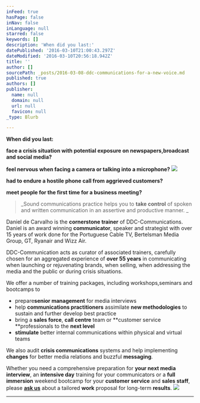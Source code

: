 ```yaml
---
inFeed: true
hasPage: false
inNav: false
inLanguage: null
starred: false
keywords: []
description: 'When did you last:'
datePublished: '2016-03-10T21:00:43.297Z'
dateModified: '2016-03-10T20:56:18.942Z'
title: ''
author: []
sourcePath: _posts/2016-03-08-ddc-communications-for-a-new-voice.md
published: true
authors: []
publisher:
  name: null
  domain: null
  url: null
  favicon: null
_type: Blurb

---
```

**When did you last:**

**face a crisis situation with potential exposure on newspapers,broadcast and social media?**

**feel nervous when facing a camera or talking into a microphone?**
![](https://the-grid-user-content.s3-us-west-2.amazonaws.com/bc9e6f6e-5bf8-4872-b737-f66bb1a1dce4.jpg)

**had to endure a hostile phone call from aggrieved customers?**

**meet people for the first time for a business meeting?**

> _Sound communications practice helps you to **take control** of spoken and written communication in an assertive and productive manner. _

Daniel de Carvalho is the **cornerstone trainer** of DDC-Communications. Daniel is an award winning **communicator**, speaker and strategist with over 15 years of work done for the Portuguese Cable TV, Bertelsman Media Group, GT, Ryanair and Wizz Air. 

DDC-Communication acts as curator of associated trainers, carefully chosen for an aggregated experience of **over 55 years** in communicating when launching or rejuvenating brands, when selling, when addressing the media and the public or during crisis situations. 

We offer a number of training packages, including workshops,seminars and bootcamps to

* prepare**senior management** for media interviews
* help **communications practitioners** assimilate **new methodologies** to sustain and further develop best practice
* bring a **sales force**, **call centre** team or **customer service **professionals to the **next level**
* **stimulate** better internal communications within physical and virtual teams

We also audit **crisis communications** systems and help implementing **changes** for better media relations and buzzful **messaging**.

Whether you need a comprehensive preparation for **your next media interview**, an **intensive day** training for your communicators or a **full immersion** weekend bootcamp for your **customer service** and **sales staff**, please [**ask us**][0] about a tailored **work** proposal for long-term **results**.
![](https://the-grid-user-content.s3-us-west-2.amazonaws.com/75fd0d2e-c064-4834-bba8-9d89c0380a26.jpg)

****

[0]: https://thegrid.ai/ddc-communications/contact-us/